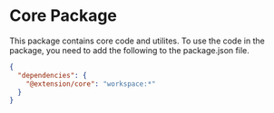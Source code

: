 # Core Package

This package contains core code and utilites.
To use the code in the package, you need to add the following to the package.json file.

```json
{
  "dependencies": {
    "@extension/core": "workspace:*"
  }
}
```
